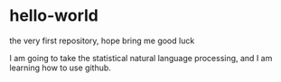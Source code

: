 # hello-world
the very first repository, hope bring me good luck

I am going to take the statistical natural language processing, and I am learning how to use github. 
